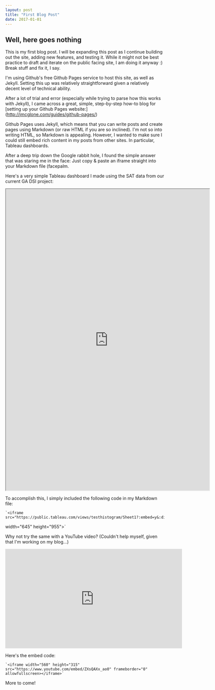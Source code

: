 ```yaml
---
layout: post
title: "First Blog Post"
date: 2017-01-01
---
```


## Well, here goes nothing

This is my first blog post.  I will be expanding this post as I continue building out the site, adding new features, and testing it.  While it might not be best practice to draft and iterate on the public facing site, I am doing it anyway :)  Break stuff and fix it, I say.

I'm using Github's free Github Pages service to host this site, as well as Jekyll.  Setting this up was relatively straightforward given a relatively decent level of technical ability.  

After a lot of trial and error (especially while trying to parse how this works with Jekyll), I came across a great, simple, step-by-step how-to blog for [setting up your Github Pages website:] (http://jmcglone.com/guides/github-pages/)

Github Pages uses Jekyll, which means that you can write posts and create pages using Markdown (or raw HTML if you are so inclined).  I'm not so into writing HTML, so Markdown is appealing.  However, I wanted to make sure I could still embed rich content in my posts from other sites.  In particular, Tableau dashboards.  

After a deep trip down the Google rabbit hole, I found the simple answer that was staring me in the face:  Just copy & paste an iframe straight into your Markdown file (facepalm.

Here's a very simple Tableau dashboard I made using the SAT data from our current GA DSI project:


<iframe src="https://public.tableau.com/views/testhistogram/Sheet1?:embed=y&:display_count=yes"
 width="645" height="955"></iframe>


To accomplish this, I simply included the following code in my Markdown file:

    `<iframe src="https://public.tableau.com/views/testhistogram/Sheet1?:embed=y&:display_count=yes"
 width="645" height="955"></iframe>`

Why not try the same with a YouTube video? (Couldn't help myself, given that I'm working on my blog...)

<iframe width="560" height="315" src="https://www.youtube.com/embed/ZXsQAXx_ao0" frameborder="0" allowfullscreen></iframe>

Here's the embed code:

    `<iframe width="560" height="315" src="https://www.youtube.com/embed/ZXsQAXx_ao0" frameborder="0" allowfullscreen></iframe>`

More to come!
